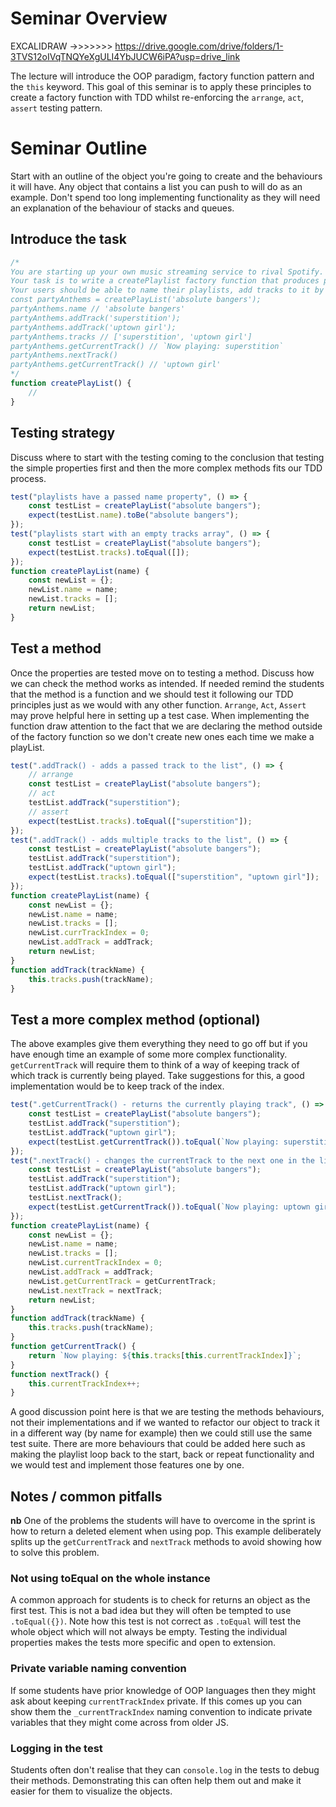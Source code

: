 # Seminar Overview

EXCALIDRAW ->>>>>>> https://drive.google.com/drive/folders/1-3TVS12oIVqTNQYeXgULI4YbJUCW6iPA?usp=drive_link

The lecture will introduce the OOP paradigm, factory function pattern and the `this` keyword. This goal of this seminar is to apply these principles to create a factory function with TDD whilst re-enforcing the `arrange`, `act`, `assert` testing pattern.

# Seminar Outline

Start with an outline of the object you're going to create and the behaviours it will have. Any object that contains a list you can push to will do as an example. Don't spend too long implementing functionality as they will need an explanation of the behaviour of stacks and queues.

## Introduce the task

```js
/* 
You are starting up your own music streaming service to rival Spotify. 
Your task is to write a createPlaylist factory function that produces playlist objects for your users to listen to.
Your users should be able to name their playlists, add tracks to it by name, get the name of the current track and move on to the next track in the list.
const partyAnthems = createPlayList('absolute bangers');
partyAnthems.name // 'absolute bangers'
partyAnthems.addTrack('superstition');
partyAnthems.addTrack('uptown girl');
partyAnthems.tracks // ['superstition', 'uptown girl']
partyAnthems.getCurrentTrack() // `Now playing: superstition`
partyAnthems.nextTrack()
partyAnthems.getCurrentTrack() // 'uptown girl'
*/
function createPlayList() {
    //
}
```

## Testing strategy

Discuss where to start with the testing coming to the conclusion that testing the simple properties first and then the more complex methods fits our TDD process.

```js
test("playlists have a passed name property", () => {
    const testList = createPlayList("absolute bangers");
    expect(testList.name).toBe("absolute bangers");
});
test("playlists start with an empty tracks array", () => {
    const testList = createPlayList("absolute bangers");
    expect(testList.tracks).toEqual([]);
});
function createPlayList(name) {
    const newList = {};
    newList.name = name;
    newList.tracks = [];
    return newList;
}
```

## Test a method

Once the properties are tested move on to testing a method. Discuss how we can check the method works as intended. If needed remind the students that the method is a function and we should test it following our TDD principles just as we would with any other function. `Arrange`, `Act`, `Assert` may prove helpful here in setting up a test case.
When implementing the function draw attention to the fact that we are declaring the method outside of the factory function so we don't create new ones each time we make a playList.

```js
test(".addTrack() - adds a passed track to the list", () => {
    // arrange
    const testList = createPlayList("absolute bangers");
    // act
    testList.addTrack("superstition");
    // assert
    expect(testList.tracks).toEqual(["superstition"]);
});
test(".addTrack() - adds multiple tracks to the list", () => {
    const testList = createPlayList("absolute bangers");
    testList.addTrack("superstition");
    testList.addTrack("uptown girl");
    expect(testList.tracks).toEqual(["superstition", "uptown girl"]);
});
function createPlayList(name) {
    const newList = {};
    newList.name = name;
    newList.tracks = [];
    newList.currTrackIndex = 0;
    newList.addTrack = addTrack;
    return newList;
}
function addTrack(trackName) {
    this.tracks.push(trackName);
}
```

## Test a more complex method (optional)

The above examples give them everything they need to go off but if you have enough time an example of some more complex functionality. `getCurrentTrack` will require them to think of a way of keeping track of which track is currently being played. Take suggestions for this, a good implementation would be to keep track of the index.

```js
test(".getCurrentTrack() - returns the currently playing track", () => {
    const testList = createPlayList("absolute bangers");
    testList.addTrack("superstition");
    testList.addTrack("uptown girl");
    expect(testList.getCurrentTrack()).toEqual(`Now playing: superstition`);
});
test(".nextTrack() - changes the currentTrack to the next one in the list", () => {
    const testList = createPlayList("absolute bangers");
    testList.addTrack("superstition");
    testList.addTrack("uptown girl");
    testList.nextTrack();
    expect(testList.getCurrentTrack()).toEqual(`Now playing: uptown girl`);
});
function createPlayList(name) {
    const newList = {};
    newList.name = name;
    newList.tracks = [];
    newList.currentTrackIndex = 0;
    newList.addTrack = addTrack;
    newList.getCurrentTrack = getCurrentTrack;
    newList.nextTrack = nextTrack;
    return newList;
}
function addTrack(trackName) {
    this.tracks.push(trackName);
}
function getCurrentTrack() {
    return `Now playing: ${this.tracks[this.currentTrackIndex]}`;
}
function nextTrack() {
    this.currentTrackIndex++;
}
```

A good discussion point here is that we are testing the methods behaviours, not their implementations and if we wanted to refactor our object to track it in a different way (by name for example) then we could still use the same test suite.
There are more behaviours that could be added here such as making the playlist loop back to the start, back or repeat functionality and we would test and implement those features one by one.

## Notes / common pitfalls

**nb** One of the problems the students will have to overcome in the sprint is how to return a deleted element when using pop. This example deliberately splits up the `getCurrentTrack` and `nextTrack` methods to avoid showing how to solve this problem.

### Not using toEqual on the whole instance

A common approach for students is to check for returns an object as the first test. This is not a bad idea but they will often be tempted to use `.toEqual({})`. Note how this test is not correct as `.toEqual` will test the whole object which will not always be empty.
Testing the individual properties makes the tests more specific and open to extension.

### Private variable naming convention

If some students have prior knowledge of OOP languages then they might ask about keeping `currentTrackIndex` private. If this comes up you can show them the `_currentTrackIndex` naming convention to indicate private variables that they might come across from older JS.

### Logging in the test

Students often don't realise that they can `console.log` in the tests to debug their methods. Demonstrating this can often help them out and make it easier for them to visualize the objects.
